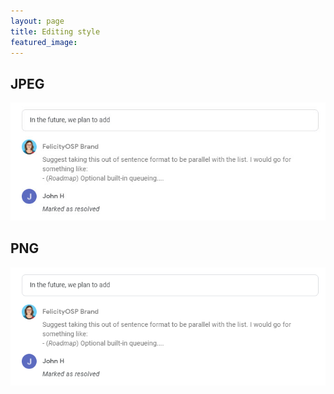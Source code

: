 ```yaml
---
layout: page
title: Editing style
featured_image: 
---
```


## JPEG

<img src="/assets/images/JH.jpg"/>

## PNG

<img src="/assets/images/JH.png"/>
